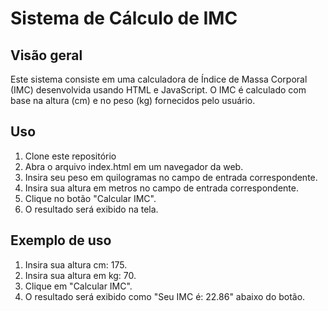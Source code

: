  # Sistema de Cálculo de IMC

 ## Visão geral


 <p>Este sistema consiste em uma calculadora de Índice de Massa Corporal (IMC) desenvolvida usando HTML e JavaScript. O IMC é calculado com base na altura (cm) e no peso (kg) fornecidos pelo usuário.</p>

 ## Uso

 <ol>

 <li> Clone este repositório </li>

 <li> Abra o arquivo index.html em um navegador da web. </li>

 <li> Insira seu peso em quilogramas no campo de entrada correspondente. </li>

 <li> Insira sua altura em metros no campo de entrada correspondente. </li>

 <li> Clique no botão "Calcular IMC". </li>

 <li> O resultado será exibido na tela. </li>

</ol>


## Exemplo de uso

<ol>

<li> Insira sua altura cm: 175.
<li> Insira sua altura em kg: 70.
<li> Clique em "Calcular IMC".
<li> O resultado será exibido como "Seu IMC é: 22.86" abaixo do botão.

</ol>


